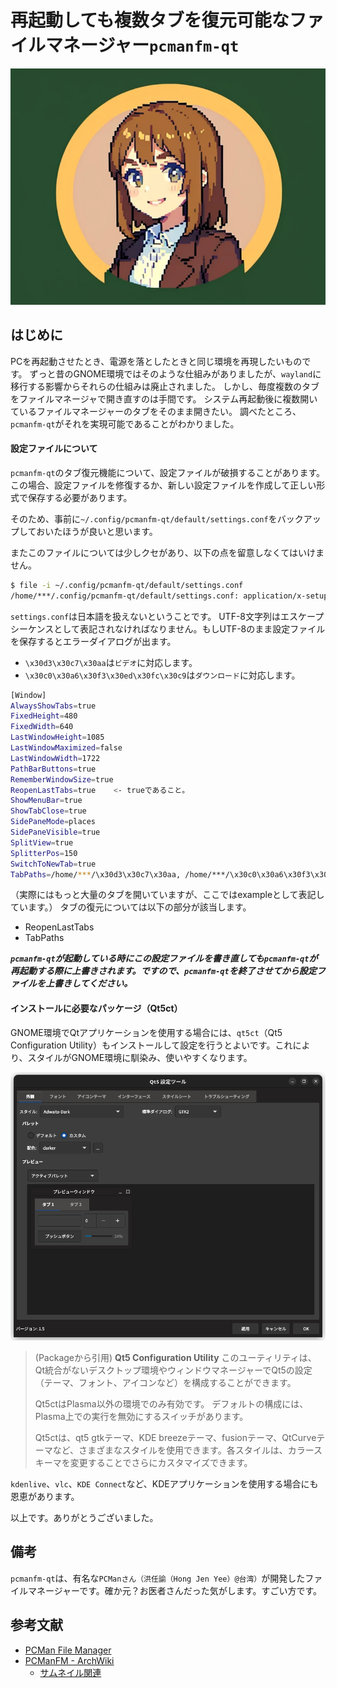 # 再起動しても複数タブを復元可能なファイルマネージャー`pcmanfm-qt`
![](https://raw.githubusercontent.com/yKesamaru/pcmanfm-qt/master/assets/eye-catch.webp)
## はじめに
PCを再起動させたとき、電源を落としたときと同じ環境を再現したいものです。
ずっと昔のGNOME環境ではそのような仕組みがありましたが、`wayland`に移行する影響からそれらの仕組みは廃止されました。
しかし、毎度複数のタブをファイルマネージャで開き直すのは手間です。
システム再起動後に複数開いているファイルマネージャーのタブをそのまま開きたい。
調べたところ、`pcmanfm-qt`がそれを実現可能であることがわかりました。


#### 設定ファイルについて

`pcmanfm-qt`のタブ復元機能について、設定ファイルが破損することがあります。この場合、設定ファイルを修復するか、新しい設定ファイルを作成して正しい形式で保存する必要があります。

そのため、事前に`~/.config/pcmanfm-qt/default/settings.conf`をバックアップしておいたほうが良いと思います。

またこのファイルについては少しクセがあり、以下の点を留意しなくてはいけません。
```bash
$ file -i ~/.config/pcmanfm-qt/default/settings.conf
/home/***/.config/pcmanfm-qt/default/settings.conf: application/x-setupscript; charset=us-ascii
```
`settings.conf`は日本語を扱えないということです。
UTF-8文字列はエスケープシーケンスとして表記されなければなりません。もしUTF-8のまま設定ファイルを保存するとエラーダイアログが出ます。
- `\x30d3\x30c7\x30aa`は`ビデオ`に対応します。
- `\x30c0\x30a6\x30f3\x30ed\x30fc\x30c9`は`ダウンロード`に対応します。


```bash
[Window]
AlwaysShowTabs=true
FixedHeight=480
FixedWidth=640
LastWindowHeight=1085
LastWindowMaximized=false
LastWindowWidth=1722
PathBarButtons=true
RememberWindowSize=true
ReopenLastTabs=true    <- trueであること。
ShowMenuBar=true
ShowTabClose=true
SidePaneMode=places
SidePaneVisible=true
SplitView=true
SplitterPos=150
SwitchToNewTab=true
TabPaths=/home/***/\x30d3\x30c7\x30aa, /home/***/\x30c0\x30a6\x30f3\x30ed\x30fc\x30c9
```
（実際にはもっと大量のタブを開いていますが、ここではexampleとして表記しています。）
タブの復元については以下の部分が該当します。
- ReopenLastTabs
- TabPaths

***`pcmanfm-qt`が起動している時にこの設定ファイルを書き直しても`pcmanfm-qt`が再起動する際に上書きされます。ですので、`pcmanfm-qt`を終了させてから設定ファイルを上書きしてください。***


#### インストールに必要なパッケージ（Qt5ct）

GNOME環境でQtアプリケーションを使用する場合には、`qt5ct`（Qt5 Configuration Utility）もインストールして設定を行うとよいです。これにより、スタイルがGNOME環境に馴染み、使いやすくなります。

![Qt5 Configuration Utility](assets/2024-05-14-13-14-21.png)

> (Packageから引用)
> **Qt5 Configuration Utility**
> このユーティリティは、Qt統合がないデスクトップ環境やウィンドウマネージャーでQt5の設定（テーマ、フォント、アイコンなど）を構成することができます。
>
> Qt5ctはPlasma以外の環境でのみ有効です。
> デフォルトの構成には、Plasma上での実行を無効にするスイッチがあります。
>
> Qt5ctは、qt5 gtkテーマ、KDE breezeテーマ、fusionテーマ、QtCurveテーマなど、さまざまなスタイルを使用できます。各スタイルは、カラースキーマを変更することでさらにカスタマイズできます。

`kdenlive`、`vlc`、`KDE Connect`など、KDEアプリケーションを使用する場合にも恩恵があります。

以上です。ありがとうございました。

## 備考
`pcmanfm-qt`は、有名な`PCManさん（洪任諭（Hong Jen Yee）@台湾）`が開発したファイルマネージャーです。確か元？お医者さんだった気がします。すごい方です。

## 参考文献
- [PCMan File Manager](https://en.wikipedia.org/wiki/PCMan_File_Manager)
- [PCManFM - ArchWiki](https://wiki.archlinux.jp/index.php/PCManFM)
  - [サムネイル関連](https://wiki.archlinux.jp/index.php/PCManFM#.E3.83.92.E3.83.B3.E3.83.88.E3.81.A8.E3.83.86.E3.82.AF.E3.83.8B.E3.83.83.E3.82.AF)
